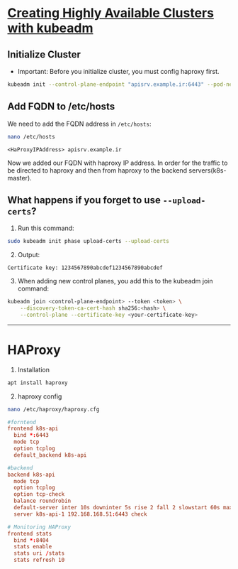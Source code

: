 # [Creating Highly Available Clusters with kubeadm](https://kubernetes.io/docs/setup/production-environment/tools/kubeadm/high-availability/)

## Initialize Cluster
* Important: Before you initialize cluster, you must config haproxy first.
```bash
kubeadm init --control-plane-endpoint "apisrv.example.ir:6443" --pod-network-cidr=10.244.0.0/16 --upload-certs
```

## Add FQDN to /etc/hosts
We need to add the FQDN address in `/etc/hosts`:
```bash
nano /etc/hosts
```
```text
<HaProxyIPAddress> apisrv.example.ir  
```
Now we added our FQDN with haproxy IP address. In order for the traffic to be directed to haproxy and then from haproxy to the backend servers(k8s-master).

## What happens if you forget to use `--upload-certs`?
1. Run this command:
```bash
sudo kubeadm init phase upload-certs --upload-certs
```
2. Output:
```text
Certificate key: 1234567890abcdef1234567890abcdef
```
3. When adding new control planes, you add this to the kubeadm join command:
```bash
kubeadm join <control-plane-endpoint> --token <token> \
    --discovery-token-ca-cert-hash sha256:<hash> \
    --control-plane --certificate-key <your-certificate-key>

```

---

# HAProxy
1. Installation 
```bash
apt install haproxy
```

2. haproxy config
```bash
nano /etc/haproxy/haproxy.cfg
```
```conf
#forntend
frontend k8s-api
  bind *:6443
  mode tcp
  option tcplog
  default_backend k8s-api

#backend
backend k8s-api
  mode tcp
  option tcplog
  option tcp-check
  balance roundrobin
  default-server inter 10s downinter 5s rise 2 fall 2 slowstart 60s maxconn 250 maxqueue 256 weight 100
  server k8s-api-1 192.168.168.51:6443 check

# Monitoring HAProxy
frontend stats
  bind *:8404
  stats enable
  stats uri /stats
  stats refresh 10
```
